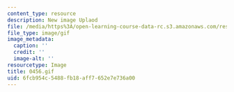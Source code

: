 ```yaml
---
content_type: resource
description: New image Uplaod
file: /media/https%3A/open-learning-course-data-rc.s3.amazonaws.com/res-21g-01-kana-spring-2010/6fcb954c5488fb18aff7652e7e736a00_0456.gif
file_type: image/gif
image_metadata:
  caption: ''
  credit: ''
  image-alt: ''
resourcetype: Image
title: 0456.gif
uid: 6fcb954c-5488-fb18-aff7-652e7e736a00
---
```

